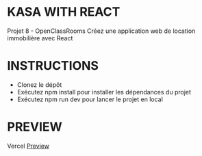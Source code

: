 # KASA WITH REACT
Projet 8 - OpenClassRooms 
Créez une application web de location immobilière avec React

# INSTRUCTIONS
- Clonez le dépôt
- Exécutez npm install pour installer les dépendances du projet
- Exécutez npm run dev pour lancer le projet en local

# PREVIEW 

Vercel [Preview](https://oc-kasa-sable.vercel.app/)
